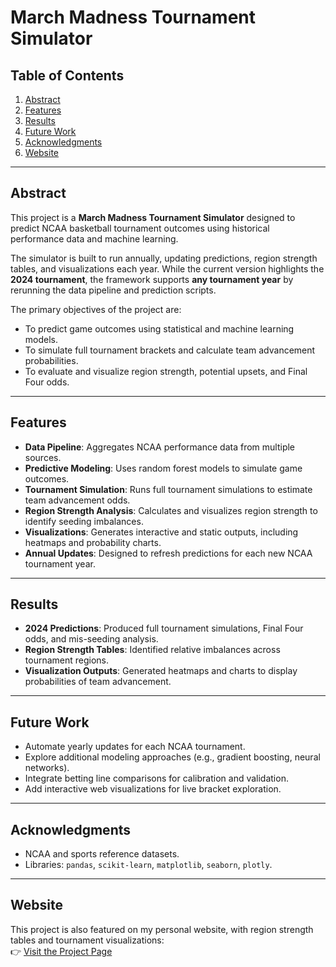 # March Madness Tournament Simulator

## Table of Contents
1. [Abstract](#abstract)
2. [Features](#features)
3. [Results](#results)
4. [Future Work](#future-work)
5. [Acknowledgments](#acknowledgments)
6. [Website](#website)

---

## Abstract
This project is a **March Madness Tournament Simulator** designed to predict NCAA basketball tournament outcomes using historical performance data and machine learning.  

The simulator is built to run annually, updating predictions, region strength tables, and visualizations each year. While the current version highlights the **2024 tournament**, the framework supports **any tournament year** by rerunning the data pipeline and prediction scripts.  

The primary objectives of the project are:  
- To predict game outcomes using statistical and machine learning models.  
- To simulate full tournament brackets and calculate team advancement probabilities.  
- To evaluate and visualize region strength, potential upsets, and Final Four odds.  

---

## Features
- **Data Pipeline**: Aggregates NCAA performance data from multiple sources.  
- **Predictive Modeling**: Uses random forest models to simulate game outcomes.  
- **Tournament Simulation**: Runs full tournament simulations to estimate team advancement odds.  
- **Region Strength Analysis**: Calculates and visualizes region strength to identify seeding imbalances.  
- **Visualizations**: Generates interactive and static outputs, including heatmaps and probability charts.  
- **Annual Updates**: Designed to refresh predictions for each new NCAA tournament year.  

---

## Results
- **2024 Predictions**: Produced full tournament simulations, Final Four odds, and mis-seeding analysis.  
- **Region Strength Tables**: Identified relative imbalances across tournament regions.  
- **Visualization Outputs**: Generated heatmaps and charts to display probabilities of team advancement.  

---

## Future Work
- Automate yearly updates for each NCAA tournament.  
- Explore additional modeling approaches (e.g., gradient boosting, neural networks).  
- Integrate betting line comparisons for calibration and validation.  
- Add interactive web visualizations for live bracket exploration.  

---

## Acknowledgments
- NCAA and sports reference datasets.  
- Libraries: `pandas`, `scikit-learn`, `matplotlib`, `seaborn`, `plotly`.  

---

## Website
This project is also featured on my personal website, with region strength tables and tournament visualizations:  
👉 [Visit the Project Page](https://txcwalker.github.io/projects/marchmadness/)
